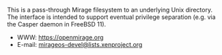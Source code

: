 This is a pass-through Mirage filesystem to an underlying Unix directory.  The
interface is intended to support eventual privilege separation (e.g. via the
Casper daemon in FreeBSD 11).

* WWW: <https://openmirage.org>
* E-mail: <mirageos-devel@lists.xenproject.org>

